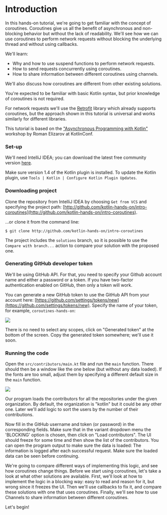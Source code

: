# Introduction

In this hands-on tutorial, we're going to get familiar with the concept of coroutines.
Coroutines give us all the benefit of asynchronous
and non-blocking behavior but without the lack of readability. 
We'll see how we can use coroutines to perform network requests
without blocking the underlying thread and without using callbacks.

We'll learn:

* Why and how to use suspend functions to perform network requests.
* How to send requests concurrently using coroutines.
* How to share information between different coroutines using channels.

We'll also discuss how coroutines are different from other existing solutions.
 
You're expected to be familiar with basic Kotlin syntax,
but prior knowledge of coroutines is not required.

For network requests we'll use the [Retrofit](https://square.github.io/retrofit/) library which already
supports coroutines, but the approach shown in this tutorial is universal and works similarly for different libraries.

This tutorial is based on the ["Asynchronous Programming with Kotlin"](https://kotlinconf.com/workshops/) workshop
by Roman Elizarov at KotlinConf.

### Set-up

We'll need IntelliJ IDEA; you can download the latest free community version [here](https://www.jetbrains.com/idea/download/).

Make sure version 1.4 of the Kotlin plugin is installed.
To update the Kotlin plugin, use `Tools | Kotlin | Configure Kotlin Plugin Updates`.

### Downloading project

Clone the repository from IntelliJ IDEA by choosing `Get from VCS`
and specifying the project path:
[http://github.com/kotlin-hands-on/intro-coroutines](http://github.com/kotlin-hands-on/intro-coroutines). 

...or clone it from the command line:

```
$ git clone http://github.com/kotlin-hands-on/intro-coroutines
```
 
The project includes the `solutions` branch, so it is possible to use the `Compare with branch...`
action to compare your solution with the proposed one.

### Generating GitHub developer token

We'll be using GitHub API.
For that, you need to specify your Github account name and either a password or a token.
If you have two-factor authentication enabled on GitHub, then only a token will work. 

You can generate a new GitHub token to use the GitHub API from your account here:
[https://github.com/settings/tokens/new](https://github.com/settings/tokens/new).
Specify the name of your token, for example, `coroutines-hands-on`:

![](./assets/1-intro/GeneratingToken.png)

There is no need to select any scopes, click on "Generated token" at the bottom of the screen.
Copy the generated token somewhere; we'll use it soon.

### Running the code

Open the `src/contributors/main.kt` file and run the `main` function.
There should then be a window like the one below (but without any data loaded).
If the fonts are too small, adjust them by specifying a different default size in the `main` function.

![](./assets/1-intro/InitialWindow.png)

Our program loads the contributors for all the repositories under the given organization.
By default, the organization is "kotlin" but it could be any other one. 
Later we'll add logic to sort the users by the number of their contributions.

Now fill in the GitHub username and token (or password) in the corresponding fields.
Make sure that in the variant dropdown menu the 'BLOCKING' option is chosen, then click on "Load contributors".
The UI should freeze for some time and then show the list of the contributors.
You can open the program output to make sure the data is loaded:
The information is logged after each successful request.
Make sure the loaded data can be seen before continuing.
 
We're going to compare different ways of implementing this logic, and see how coroutines change things.
Before we start using coroutines, let's take a look at what other solutions are available. 
First, we'll look at how to implement the logic in a blocking way: easy to read and reason for it, but wrong since it freezes the UI.
Then we'll use callbacks to fix it, and compare these solutions with one that uses coroutines.
Finally, we'll see how to use Channels to share information between different coroutines.

Let's begin!

